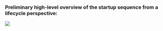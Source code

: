 ### Preliminary high-level overview of the startup sequence from a lifecycle perspective:

![](https://www.lucidchart.com/publicSegments/view/54a2c1be-6e40-48a3-898c-a7ff815b4bdc/image.png)
